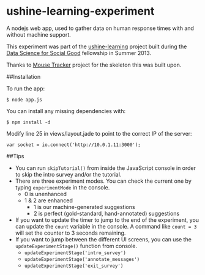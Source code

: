 ushine-learning-experiment
==========================

A nodejs web app, used to gather data on human response times with and without machine support.

This experiment was part of the [ushine-learning](https://github.com/dssg/ushine-learning) project built during the [Data Science for Social Good](http://www.dssg.io) fellowship in Summer 2013.

Thanks to [Mouse Tracker](link) project for the skeleton this was built upon.

##Installation

To run the app:

    $ node app.js

You can install any missing dependencies with:

    $ npm install -d

Modify line 25 in views/layout.jade to point to the correct IP of the server:

    var socket = io.connect('http://10.0.1.11:3000');

##Tips

- You can run `skipTutorial()` from inside the JavaScript console in order to skip the intro survey and/or the tutorial.
- There are three experiment modes. You can check the current one by typing `experimentMode` in the console.
    - 0 is unenhanced
    - 1 & 2 are enhanced
        - 1 is our machine-generated suggestions
        - 2 is perfect (gold-standard, hand-annotated) suggestions
- If you want to update the timer to jump to the end of the experiment, you can update the `count` variable in the console. A command like `count = 3` will set the counter to 3 seconds remaining.
- If you want to jump between the different UI screens, you can use the `updateExperimentStage()` function from console.
    - `updateExperimentStage('intro_survey')`
    - `updateExperimentStage('annotate_messages')`
    - `updateExperimentStage('exit_survey')`
